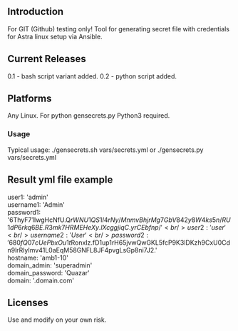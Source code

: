 ## Introduction
For GIT (Github) testing only! Tool for generating secret file with credentials for Astra linux setup via Ansible.
## Current Releases
0.1 - bash script variant added.
0.2 - python script added.
## Platforms
Any Linux. For python gensecrets.py Python3 required.
### Usage
Typical usage: ./gensecrets.sh vars/secrets.yml or ./gensecrets.py vars/secrets.yml
## Result yml file example
user1: 'admin'<br />
username1: 'Admin'<br />
password1: '$6$ThyF71IwgHcNfU.Q$rWNU1QS1I4rNy/MnmvBhjrMg7GbV842y8W4ks5n/RU1dP6rkq6BE.R3mk7HRMEHeXy.lXcggjiqC.yrCEbfnp/'<br />
user2: 'user'<br />
username2: 'User'<br />
password2: '$6$80fQ07cUePbxOu1t$RonxIz.fD1up1rH65jvwQwGKL5fcP9K3lDKzh9CxU0Cdn9lrRlyImv41L0aEqM58GNFL8JF4pvgLsGp8ni7J2.'<br />
hostname: 'amb1-10'<br />
domain_admin: 'superadmin'<br />
domain_password: 'Quazar'<br />
domain: '.domain.com'
## Licenses
Use and modify on your own risk.

